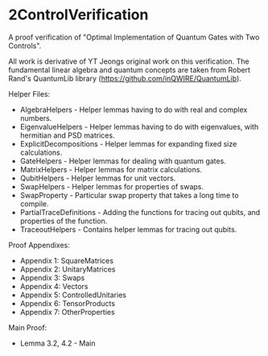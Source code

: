 # 2ControlVerification
A proof verification of "Optimal Implementation of Quantum Gates with Two Controls".

All work is derivative of YT Jeongs original work on this verification.
The fundamental linear algebra and quantum concepts are taken from Robert Rand's QuantumLib library (https://github.com/inQWIRE/QuantumLib).

Helper Files: 

- AlgebraHelpers - Helper lemmas having to do with real and complex numbers. 
- EigenvalueHelpers - Helper lemmas having to do with eigenvalues, with hermitian and PSD matrices.
- ExplicitDecompositions - Helper lemmas for expanding fixed size calculations.
- GateHelpers - Helper lemmas for dealing with quantum gates. 
- MatrixHelpers - Helper lemmas for matrix calculations. 
- QubitHelpers - Helper lemmas for unit vectors.
- SwapHelpers - Helper lemmas for properties of swaps.
- SwapProperty - Particular swap property that takes a long time to compile.
- PartialTraceDefinitions - Adding the functions for tracing out qubits, and properties of the function.
- TraceoutHelpers - Contains helper lemmas for tracing out qubits.

Proof Appendixes:

- Appendix 1: SquareMatrices
- Appendix 2: UnitaryMatrices
- Appendix 3: Swaps
- Appendix 4: Vectors
- Appendix 5: ControlledUnitaries
- Appendix 6: TensorProducts
- Appendix 7: OtherProperties

Main Proof: 

- Lemma 3.2, 4.2 - Main